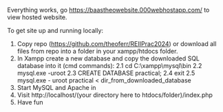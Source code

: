 Everything works, go https://baastheowebsite.000webhostapp.com/ to view hosted website.

To get site up and running locally:

1. Copy repo (https://github.com/theoferr/REIIPrac2024) or download all files from repo into a folder in your xampp/htdocs folder.
2. In Xampp create a new database and copy the downloaded SQL database into it (cmd commands):
2.1 cd C:\xampp\mysql\bin
2.2 mysql.exe -uroot
2.3 CREATE DATABASE practical;
2.4 exit
2.5 mysql.exe - uroot practical < dir_from_downloaded_database
3. Start MySQL and Apache in
4. Visit http://localhost/(your directory here to htdocs/folder)/index.php
5. Have fun